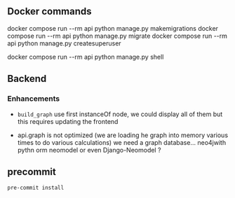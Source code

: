 ## Docker commands

docker compose run --rm api python manage.py makemigrations
docker compose run --rm api python manage.py migrate
docker compose run --rm api python manage.py createsuperuser

docker compose run --rm api python manage.py shell

## Backend

### Enhancements

- `build_graph` use first instanceOf node, we could display all of them but this requires updating the frontend

- api.graph is not optimized (we are loading he graph into memory various times to do various calculations) we need a graph database... neo4jwith pythn orm neomodel or even Django-Neomodel ?

## precommit

`pre-commit install`
